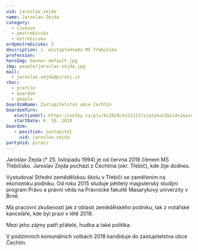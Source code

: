 ```yaml
---
uid: jaroslav.zejda
name: Jaroslav Zejda
category:
  - clenove
  - pmstrebicsko
  - mstrebicsko
ordpmstrebicsko: 2
description: 1. místopředseda MS Třebíčsko
profession:
heroImg: banner-default.jpg
img: people/jaroslav-zejda.jpg
mail:
  - jaroslav.zejda@pirati.cz
rbar:
  - profile
  - boardzm
  - people
boardzmName: Zastupitelstvo obce Čechtín
boardzmTurn:
   electionUrl: https://volby.cz/pls/kv2018/kv21111?xjazyk=CZ&xid=1&xv=23&xdz=1&xnumnuts=6104&xobec=590452&xstrana=0
   startDate: 6. 10. 2018
boardzm:
   - position: zastupitel
     uid: jaroslav.zejda
partyUid: pirati
---
```


Jaroslav Zejda (* 25. listopadu 1994) je od června 2018 členem MS Třebíčsko. Jaroslav Zejda pochází z Čechtína (okr. Třebíč), kde žije dodnes.

Vystudoval Střední zemědělskou školu v Třebíči se zaměřením na ekonomiku podniku. Od roku 2015 studuje pětiletý magisterský studijní program Právo a právní věda na Právnické fakultě Masarykovy univerzity v Brně.

Má pracovní zkušenosti jak z oblasti zemědělského podniku, tak z notářské kanceláře, kde byl praxi v létě 2018.

Mezi jeho zájmy patří přátelé, hudba a také politika.

V podzimních komunálních volbách 2018 kandiduje do zastupitelstva obce Čechtín.
